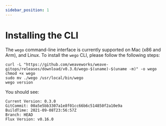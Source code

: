 ```yaml
---
sidebar_position: 1
---
```


# Installing the CLI

The `wego` command-line interface is currently supported on Mac (x86 and Arm), and Linux.
To install the `wego` CLI, please follow the following steps:

```console
curl -L "https://github.com/weaveworks/weave-gitops/releases/download/v0.3.0/wego-$(uname)-$(uname -m)" -o wego
chmod +x wego
sudo mv ./wego /usr/local/bin/wego
wego version
```

You should see:

```console
Current Version: 0.3.0
GitCommit: 00a5e5bb3307a1e8f01cc66b6c514850f2a10e9a
BuildTime: 2021-09-08T23:56:57Z
Branch: HEAD
Flux Version: v0.16.0
```
